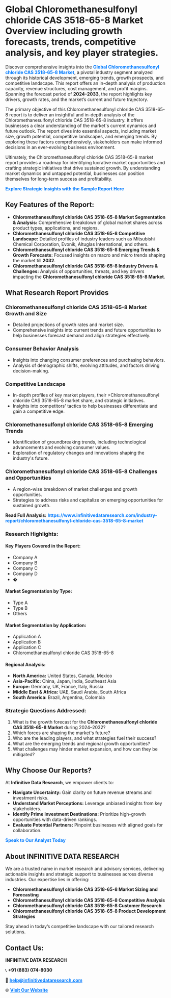 <h1>Global Chloromethanesulfonyl chloride CAS 3518-65-8 Market Overview including growth forecasts, trends, competitive analysis, and key player strategies.</h1>
<p>
Discover comprehensive insights into the 
<a href="https://www.infinitivedataresearch.com/industry-report/chloromethanesulfonyl-chloride-cas-3518-65-8-market" rel="dofollow" style="color: #007BFF; text-decoration: none;"><strong>Global Chloromethanesulfonyl chloride CAS 3518-65-8 Market</strong></a>, a pivotal industry segment analyzed through its historical development, emerging trends, growth prospects, and competitive landscape. This report offers an in-depth analysis of production capacity, revenue structures, cost management, and profit margins. Spanning the forecast period of <strong>2024–2033</strong>, the report highlights key drivers, growth rates, and the market’s current and future trajectory.
</p>
<p>
The primary objective of this Chloromethanesulfonyl chloride CAS 3518-65-8 report is to deliver an insightful and in-depth analysis of the Chloromethanesulfonyl chloride CAS 3518-65-8 industry. It offers businesses a clear understanding of the market's current dynamics and future outlook. The report dives into essential aspects, including market size, growth potential, competitive landscapes, and emerging trends. By exploring these factors comprehensively, stakeholders can make informed decisions in an ever-evolving business environment.
</p>
<p>
Ultimately, the Chloromethanesulfonyl chloride CAS 3518-65-8 market report provides a roadmap for identifying lucrative market opportunities and crafting strategic initiatives that drive sustained growth. By understanding market dynamics and untapped potential, businesses can position themselves for long-term success and profitability.
</p>
<p>
<a href="https://www.infinitivedataresearch.com/request-sample/reportId=110696" style="color: #007BFF; text-decoration: none;"><strong>Explore Strategic Insights with the Sample Report Here</strong></a>
</p>

<h2>Key Features of the Report:</h2>
<ul>
<li><strong>Chloromethanesulfonyl chloride CAS 3518-65-8 Market Segmentation & Analysis:</strong> Comprehensive breakdown of global market shares across product types, applications, and regions.</li>
<li><strong>Chloromethanesulfonyl chloride CAS 3518-65-8 Competitive Landscape:</strong> Detailed profiles of industry leaders such as Mitsubishi Chemical Corporation, Evonik, Altuglas International, and others.</li>
<li><strong>Chloromethanesulfonyl chloride CAS 3518-65-8 Emerging Trends & Growth Forecasts:</strong> Focused insights on macro and micro trends shaping the market till <strong>2032</strong>.</li>
<li><strong>Chloromethanesulfonyl chloride CAS 3518-65-8 Industry Drivers & Challenges:</strong> Analysis of opportunities, threats, and key drivers impacting the <strong>Chloromethanesulfonyl chloride CAS 3518-65-8 Market</strong>.</li>
</ul>

<h2>What Research Report Provides</h2>
<h3>Chloromethanesulfonyl chloride CAS 3518-65-8 Market Growth and Size</h3>
<ul>
<li>Detailed projections of growth rates and market size.</li>
<li>Comprehensive insights into current trends and future opportunities to help businesses forecast demand and align strategies effectively.</li>
</ul>

<h3>Consumer Behavior Analysis</h3>
<ul>
<li>Insights into changing consumer preferences and purchasing behaviors.</li>
<li>Analysis of demographic shifts, evolving attitudes, and factors driving decision-making.</li>
</ul>

<h3>Competitive Landscape</h3>
<ul>
<li>In-depth profiles of key market players, their >Chloromethanesulfonyl chloride CAS 3518-65-8 market share, and strategic initiatives.</li>
<li>Insights into competitors' tactics to help businesses differentiate and gain a competitive edge.</li>
</ul>

<h3>Chloromethanesulfonyl chloride CAS 3518-65-8 Emerging Trends</h3>
<ul>
<li>Identification of groundbreaking trends, including technological advancements and evolving consumer values.</li>
<li>Exploration of regulatory changes and innovations shaping the industry's future.</li>
</ul>

<h3>Chloromethanesulfonyl chloride CAS 3518-65-8 Challenges and Opportunities</h3>
<ul>
<li>A region-wise breakdown of market challenges and growth opportunities.</li>
<li>Strategies to address risks and capitalize on emerging opportunities for sustained growth.</li>
</ul>
<p><strong>Read Full Analysis:</strong> <a href="https://www.infinitivedataresearch.com/industry-report/chloromethanesulfonyl-chloride-cas-3518-65-8-market" rel="dofollow" style="color: #007BFF; text-decoration: none;"><strong>https://www.infinitivedataresearch.com/industry-report/chloromethanesulfonyl-chloride-cas-3518-65-8-market</strong></a></p>
<h3>Research Highlights:</h3>
<h4>Key Players Covered in the Report:</h4>
<ul><li>Company A</li><li>Company B</li><li>Company C</li><li>Company D</li><li>�</li></ul>
<h4>Market Segmentation by Type:</h4>
<ul><li>Type A</li><li>Type B</li><li>Others</li></ul>
<h4>Market Segmentation by Application:</h4>
<ul><li>Application A</li><li>Application B</li><li>Application C</li><li>Chloromethanesulfonyl chloride CAS 3518-65-8</li></ul>

<h4>Regional Analysis:</h4>
<ul>
<li><strong>North America:</strong> United States, Canada, Mexico</li>
<li><strong>Asia-Pacific:</strong> China, Japan, India, Southeast Asia</li>
<li><strong>Europe:</strong> Germany, UK, France, Italy, Russia</li>
<li><strong>Middle East & Africa:</strong> UAE, Saudi Arabia, South Africa</li>
<li><strong>South America:</strong> Brazil, Argentina, Colombia</li>
</ul>

<h3>Strategic Questions Addressed:</h3>
<ol>
<li>What is the growth forecast for the <strong>Chloromethanesulfonyl chloride CAS 3518-65-8 Market</strong> during 2024–2032?</li>
<li>Which forces are shaping the market's future?</li>
<li>Who are the leading players, and what strategies fuel their success?</li>
<li>What are the emerging trends and regional growth opportunities?</li>
<li>What challenges may hinder market expansion, and how can they be mitigated?</li>
</ol>

<h2>Why Choose Our Reports?</h2>
<p>At <strong>Infinitive Data Research</strong>, we empower clients to:</p>
<ul>
<li><strong>Navigate Uncertainty:</strong> Gain clarity on future revenue streams and investment risks.</li>
<li><strong>Understand Market Perceptions:</strong> Leverage unbiased insights from key stakeholders.</li>
<li><strong>Identify Prime Investment Destinations:</strong> Prioritize high-growth opportunities with data-driven rankings.</li>
<li><strong>Evaluate Potential Partners:</strong> Pinpoint businesses with aligned goals for collaboration.</li>
</ul>
<p><a href="https://www.infinitivedataresearch.com/industry-report/chloromethanesulfonyl-chloride-cas-3518-65-8-market" rel="dofollow" style="color: #007BFF; text-decoration: none;"><strong>Speak to Our Analyst Today</strong></a></p>

<h2>About INFINITIVE DATA RESEARCH</h2>
<p>We are a trusted name in market research and advisory services, delivering actionable insights and strategic support to businesses across diverse industries. Our expertise lies in offering:</p>
<ul>
<li><strong>Chloromethanesulfonyl chloride CAS 3518-65-8 Market Sizing and Forecasting</strong></li>
<li><strong>Chloromethanesulfonyl chloride CAS 3518-65-8 Competitive Analysis</strong></li>
<li><strong>Chloromethanesulfonyl chloride CAS 3518-65-8 Customer Research</strong></li>
<li><strong>Chloromethanesulfonyl chloride CAS 3518-65-8 Product Development Strategies</strong></li>
</ul>
<p>Stay ahead in today’s competitive landscape with our tailored research solutions.</p>

<h2>Contact Us:</h2>
<p><strong>INFINITIVE DATA RESEARCH</strong></p>
<p>📞 <strong>+91 (883) 074-8030</strong></p>
<p>📧 <strong><a href="mailto:help@infinitivedataresearch.com" style="color: #007BFF;">help@infinitivedataresearch.com</a></strong></p>
<p>🌐 <strong><a href="https://www.infinitivedataresearch.com" rel="dofollow" style="color: #007BFF;">Visit Our Website</a></strong></p>
